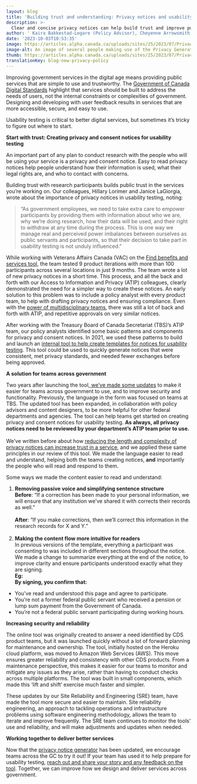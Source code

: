 ```yaml
---
layout: blog
title: 'Building trust and understanding: Privacy notices and usability testing '
description: >-
  Clear and concise privacy notices can help build trust and improve public services. Learn more about a tool to help teams write clear, easy to understand privacy notices for usability testing.
author: ' Kaira Bakkestad-Legare (Policy Advisor), Cheyenne Arrowsmith (SRE Lead), Omar Tehsin (Software Developer) '
date: '2023-10-03T10:53:35'
image: https://articles.alpha.canada.ca/uploads/sites/25/2023/07/PrivacyPolicyGeneratorTool_-BlogEN.png
image-alt: An image of several people making use of the Privacy Generator tool in varying instances.
thumb: https://articles.alpha.canada.ca/uploads/sites/25/2023/07/PrivacyPolicyGeneratorTool_-BlogEN.png
translationKey: blog-new-privacy-policy
---
```


<p>Improving government services in the digital age means providing public services that are simple to use and trustworthy. The <a href="https://www.canada.ca/en/government/system/digital-government/government-canada-digital-standards.html" target="_blank" rel="noreferrer noopener">Government of Canada Digital Standards</a> highlight that services should be built to address the needs of users, not the internal constraints or complexities of government. Designing and developing with user feedback results in services that are more accessible, secure, and easy to use.&nbsp;</p>



<p>Usability testing is critical to better digital services, but sometimes it’s tricky to figure out where to start.</p>



<p><strong>Start with trust: Creating privacy and consent notices for usability testing&nbsp;</strong></p>



<p>An important part of any plan to conduct research with the people who will be using your service is a privacy and consent notice. Easy to read privacy notices help people understand how their information is used, what their legal rights are, and who to contact with concerns.</p>



<p>Building trust with research participants builds public trust in the services you’re working on. Our colleagues, Hillary Lorimer and Janice LaGiorgia, wrote about the importance of privacy notices in usability testing, noting: </p>



<blockquote class="wp-block-quote">
<p>“As government employees, we need to take extra care to empower participants by providing them with information about who we are, why we’re doing research, how their data will be used, and their right to withdraw at any time during the process. This is one way we manage real and perceived power imbalances between ourselves as public servants and participants, so that their decision to take part in usability testing is not unduly influenced.”</p>
</blockquote>



<p>While working with Veterans Affairs Canada (VAC) on the <a href="https://benefits-avantages.veterans.gc.ca/?lng=en" target="_blank" rel="noreferrer noopener">Find benefits and services tool</a>, the team tested 9 product iterations with more than 100 participants across several locations in just 9 months. The team wrote a lot of new privacy notices in a short time. This process, and all the back and forth with our Access to Information and Privacy (ATIP) colleagues, clearly demonstrated the need for a simpler way to create these notices. An early solution to this problem was to include a policy analyst with every product team, to help with drafting privacy notices and ensuring compliance. Even with the <a href="https://digital.canada.ca/2020/10/22/multiplayer-mode-unlocked-better-team-collaboration-for-designers-developers-and-researchers/" target="_blank" rel="noreferrer noopener">power of multidisciplinary teams</a>, there was still a lot of back and forth with ATIP, and repetitive approvals on very similar notices.&nbsp;</p>



<p>After working with the Treasury Board of Canada Secretariat (TBS)’s ATIP team, our policy analysts identified some basic patterns and components for privacy and consent notices. In 2021, we used these patterns to build and launch an <a href="https://digital.canada.ca/2021/06/30/a-faster-way-to-create-privacy-and-consent-notices-in-government/" target="_blank" rel="noreferrer noopener">internal tool to help create templates for notices for usability testing</a>. This tool could be used to quickly generate notices that were consistent, met privacy standards, and needed fewer exchanges before being approved.</p>



<p><strong>A solution for teams across government </strong></p>



<p>Two years after launching the tool,<a href="https://simplify-privacy-statements.alpha.canada.ca/" target="_blank" rel="noreferrer noopener"> we’ve made some updates</a> to make it easier for teams across government to use, and to improve security and functionality. Previously, the language in the form was focused on teams at TBS. The updated tool has been expanded, in collaboration with policy advisors and content designers, to be more helpful for other federal departments and agencies. The tool can help teams get started on creating privacy and consent notices for usability testing. <strong>As always, all privacy notices need to be reviewed by your department’s ATIP team prior to use.</strong><br><br>We’ve written before about how <a href="https://digital.canada.ca/2023/01/26/writing-privacy-notices-that-are-easy-to-read-and-understand/" target="_blank" rel="noreferrer noopener">reducing the length and complexity of privacy notices can increase trust in a service</a>, and we applied these same principles in our review of this tool. We made the language easier to read and understand, helping both the teams creating notices, <strong>and</strong> importantly the people who will read and respond to them.</p>



<p>Some ways we made the content easier to read and understand:</p>



<ol>
<li><strong>Removing passive voice and simplifying sentence structure</strong><br><strong>Before</strong>: “If a correction has been made to your personal information, we will ensure that any institution we’ve shared it with corrects their records as well.”<br><br><strong>After</strong>: “If you make corrections, then we’ll correct this information in the research records for X and Y.”<br><br></li>



<li> <strong>Making the content flow more intuitive for readers</strong><br>In previous versions of the template, everything a participant was consenting to was included in different sections throughout the notice. We made a change to summarize everything at the end of the notice, to improve clarity and ensure participants understood exactly what they are signing.&nbsp;<br><strong>Eg:&nbsp;</strong> <br><strong>By signing, you confirm that:</strong></li>
</ol>



<ul>
<li>You’ve read and understood this page and agree to participate.</li>



<li>You’re not a former federal public servant who received a pension or lump sum payment from the Government of Canada.</li>



<li>You’re not a federal public servant participating during working hours.</li>
</ul>



<p><strong>Increasing security and reliability&nbsp;</strong></p>



<p>The online tool was originally created to answer a need identified by CDS product teams, but it was launched quickly without a lot of forward planning for maintenance and ownership. The tool, initially hosted on the Heroku cloud platform, was moved to Amazon Web Services (AWS). This move ensures greater reliability and consistency with other CDS products. From a maintenance perspective, this makes it easier for our teams to monitor and mitigate any issues as they arise, rather than having to conduct checks across multiple platforms. The tool was built in small components, which made this ‘lift and shift’ exercise much faster and simpler.&nbsp;</p>



<p>These updates by our Site Reliability and Engineering (SRE) team, have made the tool more secure and easier to maintain. Site reliability engineering, an approach to tackling operations and infrastructure problems using software engineering methodology, allows the team to iterate and improve frequently. The SRE team continues to monitor the tools’ use and reliability, and will make adjustments and updates when needed.</p>



<p><strong>Working together to deliver better services</strong></p>



<p>Now that the <a href="https://simplify-privacy-statements.alpha.canada.ca/" target="_blank" rel="noreferrer noopener">privacy notice generator</a> has been updated, we encourage teams across the GC to try it out! If your team has used it to help prepare for usability testing, <a href="mailto:CDS-SNC@tbs-sct.gc.ca">reach out and share your story and any feedback on the tool</a>. Together, we can improve how we design and deliver services across government.</p>

